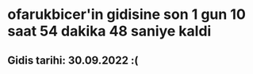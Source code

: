 # ofarukbicer'in gidisine son 1 gun 10 saat 54 dakika 48 saniye kaldi

## Gidis tarihi: 30.09.2022 :(